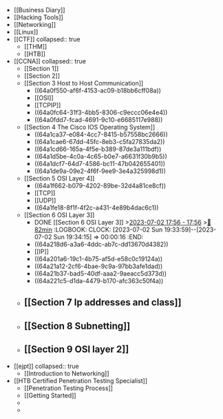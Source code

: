 - [[Business Diary]]
- [[Hacking Tools]]
- [[Networking]]
- [[Linux]]
- [[CTF]]
  collapsed:: true
	- [[THM]]
	- [[HTB]]
- [[CCNA]]
  collapsed:: true
	- [[Section 1]]
	- [[Section 2]]
	- [[Section 3 Host to Host Communication]]
		- ((64a0f550-af6f-4153-ac09-b18bb6cff08a))
		- [[OSI]]
		- [[TCPIP]]
		- ((64a0fc64-31f3-4bb5-8306-c9eccc06e4e4))
		- ((64a0fdd7-fcad-4691-9c10-e6685117e988))
	- [[Section 4 The Cisco IOS Operating System]]
		- ((64a1ca37-e084-4cc7-8415-b57558bc2666))
		- ((64a1cae6-67dd-45fc-8eb3-c5fa27835da2))
		- ((64a1cd66-165a-4f5e-b389-87de3a111bdf))
		- ((64a1d5be-4c0a-4c65-b0e7-a6631f30b9b5))
		- ((64a1dcf7-64d7-4586-bc11-47b042655401))
		- ((64a1de9a-09e2-4f6f-9ee9-3e4a325998d1))
	- [[Section 5 OSI Layer 4]]
		- ((64a1f662-b079-4202-89be-32d4a81ce8cf))
		- [[TCP]]
		- [[UDP]]
		- ((64a1fe18-8f1f-4f2c-a431-4e89b4dac6c1))
	- [[Section 6 OSI Layer 3]]
		- DONE [[Section 6 OSI Layer 3]] >[2023-07-02 17:56 - 17:56](#agenda://?start=1688338591767&end=1688338591767&allDay=false) >[🍅 82min](#agenda-pomo://?t=f-1688367788519-4920)
		  :LOGBOOK:
		  CLOCK: [2023-07-02 Sun 19:33:59]--[2023-07-02 Sun 19:34:15] =>  00:00:16
		  :END:
		- ((64a218d6-a3a6-4ddc-ab7c-dd13670d4382))
		- [[IP]]
		- ((64a201a6-19c1-4b75-af5d-e58c0c19124a))
		- ((64a21a12-2cf6-4bae-9c9a-97bb3afe1dad))
		- ((64a21b37-bad5-40df-aaa2-9aeacc5d373d))
		- ((64a221c5-d1da-4479-b170-afc363c50f4a))
	- [[Section 7 Ip addresses and class]]
		-
	- [[Section 8 Subnetting]]
		-
	- [[Section 9 OSI layer 2]]
		-
- [[ejpt]]
  collapsed:: true
	- [[Introduction to Networking]]
- [[HTB Certified Penetration Testing Specialist]]
	- [[Penetration Testing Process]]
	- [[Getting Started]]
	-
	-